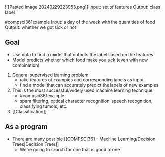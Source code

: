 ![[Pasted image 20240229223953.png]]
Input: set of features
Output: class label

#compsci361example 
Input: a day of the week with the quantities of food
Output: whether we got sick or not

## Goal
- Use data to find a model that outputs the label based on the features
- Model predicts whether which food make you sick (even with new combination)

1. General supervised learning problem
	- take features of examples and corresponding labels as input
	- find a model that can accurately predict the labels of new examples
2. This is the most successful/widely used machine learning technique
	- #compsci361example 
	- spam filtering, optical character recognition, speech recognition, classifying tumors, etc.
1. [[Classification]]

## As a program
- There are many possible [[COMPSCI361 - Machine Learning/Decision Trees|Decision Trees]] 
	- We're going to search for one that is good at one 